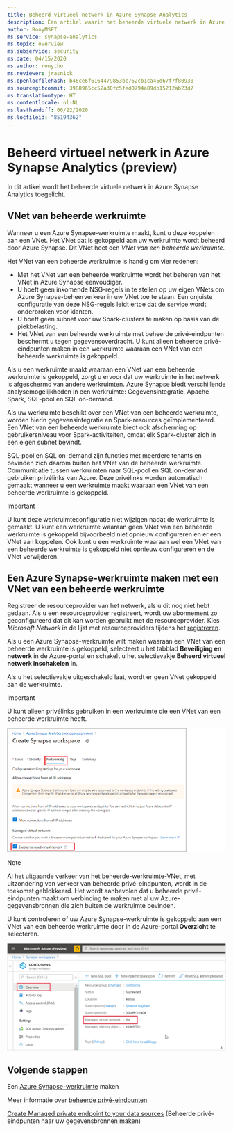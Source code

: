 ```yaml
---
title: Beheerd virtueel netwerk in Azure Synapse Analytics
description: Een artikel waarin het beheerde virtuele netwerk in Azure Synapse Analytics wordt toegelicht
author: RonyMSFT
ms.service: synapse-analytics
ms.topic: overview
ms.subservice: security
ms.date: 04/15/2020
ms.author: ronytho
ms.reviewer: jrasnick
ms.openlocfilehash: b46ce6f6164479853bc762cb1ca45d67f7f80930
ms.sourcegitcommit: 3988965cc52a30fc5fed0794a89db15212ab23d7
ms.translationtype: HT
ms.contentlocale: nl-NL
ms.lasthandoff: 06/22/2020
ms.locfileid: "85194362"
---
```

# <a name="azure-synapse-analytics-managed-virtual-network-preview"></a>Beheerd virtueel netwerk in Azure Synapse Analytics (preview)

In dit artikel wordt het beheerde virtuele netwerk in Azure Synapse Analytics toegelicht.

## <a name="managed-workspace-vnet"></a>VNet van beheerde werkruimte

Wanneer u een Azure Synapse-werkruimte maakt, kunt u deze koppelen aan een VNet. Het VNet dat is gekoppeld aan uw werkruimte wordt beheerd door Azure Synapse. Dit VNet heet een *VNet van een beheerde werkruimte*.

Het VNet van een beheerde werkruimte is handig om vier redenen:

- Met het VNet van een beheerde werkruimte wordt het beheren van het VNet in Azure Synapse eenvoudiger.
- U hoeft geen inkomende NSG-regels in te stellen op uw eigen VNets om Azure Synapse-beheerverkeer in uw VNet toe te staan. Een onjuiste configuratie van deze NSG-regels leidt ertoe dat de service wordt onderbroken voor klanten.
- U hoeft geen subnet voor uw Spark-clusters te maken op basis van de piekbelasting.
- Het VNet van een beheerde werkruimte met beheerde privé-eindpunten beschermt u tegen gegevensoverdracht. U kunt alleen beheerde privé-eindpunten maken in een werkruimte waaraan een VNet van een beheerde werkruimte is gekoppeld.

Als u een werkruimte maakt waaraan een VNet van een beheerde werkruimte is gekoppeld, zorgt u ervoor dat uw werkruimte in het netwerk is afgeschermd van andere werkruimten. Azure Synapse biedt verschillende analysemogelijkheden in een werkruimte: Gegevensintegratie, Apache Spark, SQL-pool en SQL on-demand.

Als uw werkruimte beschikt over een VNet van een beheerde werkruimte, worden hierin gegevensintegratie en Spark-resources geïmplementeerd. Een VNet van een beheerde werkruimte biedt ook afscherming op gebruikersniveau voor Spark-activiteiten, omdat elk Spark-cluster zich in een eigen subnet bevindt.

SQL-pool en SQL on-demand zijn functies met meerdere tenants en bevinden zich daarom buiten het VNet van de beheerde werkruimte. Communicatie tussen werkruimten naar SQL-pool en SQL on-demand gebruiken privélinks van Azure. Deze privélinks worden automatisch gemaakt wanneer u een werkruimte maakt waaraan een VNet van een beheerde werkruimte is gekoppeld.

>[!IMPORTANT]
>U kunt deze werkruimteconfiguratie niet wijzigen nadat de werkruimte is gemaakt. U kunt een werkruimte waaraan geen VNet van een beheerde werkruimte is gekoppeld bijvoorbeeld niet opnieuw configureren en er een VNet aan koppelen. Ook kunt u een werkruimte waaraan wel een VNet van een beheerde werkruimte is gekoppeld niet opnieuw configureren en de VNet verwijderen.

## <a name="create-an-azure-synapse-workspace-with-a-managed-workspace-vnet"></a>Een Azure Synapse-werkruimte maken met een VNet van een beheerde werkruimte

Registreer de resourceprovider van het netwerk, als u dit nog niet hebt gedaan. Als u een resourceprovider registreert, wordt uw abonnement zo geconfigureerd dat dit kan worden gebruikt met de resourceprovider. Kies *Microsoft.Network* in de lijst met resourceproviders tijdens het [registreren](https://docs.microsoft.com/azure/azure-resource-manager/management/resource-providers-and-types).

Als u een Azure Synapse-werkruimte wilt maken waaraan een VNet van een beheerde werkruimte is gekoppeld, selecteert u het tabblad **Beveiliging en netwerk** in de Azure-portal en schakelt u het selectievakje **Beheerd virtueel netwerk inschakelen** in.

Als u het selectievakje uitgeschakeld laat, wordt er geen VNet gekoppeld aan de werkruimte.

>[!IMPORTANT]
>U kunt alleen privélinks gebruiken in een werkruimte die een VNet van een beheerde werkruimte heeft.

![VNet van beheerde werkruimte inschakelen](./media/synapse-workspace-managed-vnet/enable-managed-vnet-1.png)

>[!NOTE]
>Al het uitgaande verkeer van het beheerde-werkruimte-VNet, met uitzondering van verkeer van beheerde privé-eindpunten, wordt in de toekomst geblokkeerd. Het wordt aanbevolen dat u beheerde privé-eindpunten maakt om verbinding te maken met al uw Azure-gegevensbronnen die zich buiten de werkruimte bevinden. 

U kunt controleren of uw Azure Synapse-werkruimte is gekoppeld aan een VNet van een beheerde werkruimte door in de Azure-portal **Overzicht** te selecteren.

![Overzicht van werkruimten in de Azure-portal](./media/synapse-workspace-managed-vnet/enable-managed-vnet-2.png)

## <a name="next-steps"></a>Volgende stappen

Een [Azure Synapse-werkruimte](../quickstart-create-workspace.md) maken

Meer informatie over [beheerde privé-eindpunten](./synapse-workspace-managed-private-endpoints.md)

[Create Managed private endpoint to your data sources](./how-to-create-managed-private-endpoints.md) (Beheerde privé-eindpunten naar uw gegevensbronnen maken)
